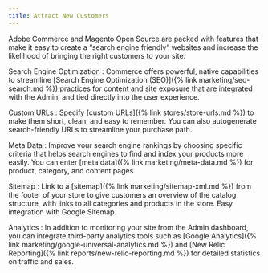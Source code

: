 ```yaml
---
title: Attract New Customers
---
```


Adobe Commerce and Magento Open Source are packed with features that make it easy to create a “search engine friendly” websites and increase the likelihood of bringing the right customers to your site.

Search Engine Optimization
:  Commerce offers powerful, native capabilities to streamline [Search Engine Optimization (SEO)]({% link marketing/seo-search.md %}) practices for content and site exposure that are integrated with the Admin, and tied directly into the user experience.

Custom URLs
:  Specify [custom URLs]({% link stores/store-urls.md %}) to make them short, clean, and easy to remember. You can also autogenerate search-friendly URLs to streamline your purchase path.

Meta Data
:  Improve your search engine rankings by choosing specific criteria that helps search engines to find and index your products more easily. You can enter [meta data]({% link marketing/meta-data.md %}) for product, category, and content pages.

Sitemap
:  Link to a [sitemap]({% link marketing/sitemap-xml.md %}) from the footer of your store to give customers an overview of the catalog structure, with links to all categories and products in the store. Easy integration with Google Sitemap.

Analytics
:  In addition to monitoring your site from the Admin dashboard, you can integrate third-party analytics tools such as [Google Analytics]({% link marketing/google-universal-analytics.md %}) and [New Relic Reporting]({% link reports/new-relic-reporting.md %}) for detailed statistics on traffic and sales.
